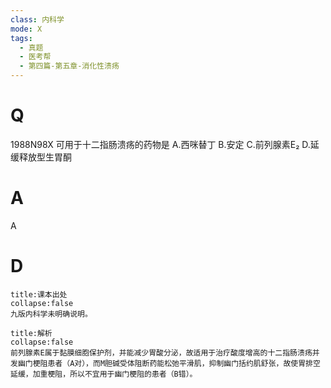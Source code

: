 ```yaml
---
class: 内科学
mode: X
tags:
  - 真题
  - 医考帮
  - 第四篇-第五章-消化性溃疡
---
```


# Q
1988N98X 可用于十二指肠溃疡的药物是
A.西咪替丁
B.安定
C.前列腺素E₂
D.延缓释放型生胃酮

# A
A
# D
```ad-note
title:课本出处
collapse:false
九版内科学未明确说明。
```

```ad-summary
title:解析
collapse:false
前列腺素E属于黏膜细胞保护剂，并能减少胃酸分泌，故适用于治疗酸度增高的十二指肠溃疡并发幽门梗阻患者（A对），而M胆碱受体阻断药能松弛平滑肌，抑制幽门括约肌舒张，故使胃排空延缓，加重梗阻，所以不宜用于幽门梗阻的患者（B错）。
```

